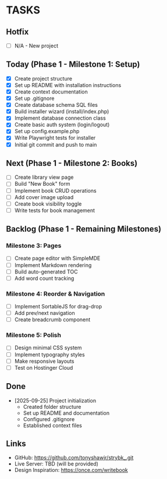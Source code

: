 # TASKS

## Hotfix
- [ ] N/A - New project

## Today (Phase 1 - Milestone 1: Setup)
- [x] Create project structure
- [x] Set up README with installation instructions
- [x] Create context documentation
- [x] Set up .gitignore
- [x] Create database schema SQL files
- [x] Build installer wizard (install/index.php)
- [x] Implement database connection class
- [x] Create basic auth system (login/logout)
- [x] Set up config.example.php
- [x] Write Playwright tests for installer
- [x] Initial git commit and push to main

## Next (Phase 1 - Milestone 2: Books)
- [ ] Create library view page
- [ ] Build "New Book" form
- [ ] Implement book CRUD operations
- [ ] Add cover image upload
- [ ] Create book visibility toggle
- [ ] Write tests for book management

## Backlog (Phase 1 - Remaining Milestones)

### Milestone 3: Pages
- [ ] Create page editor with SimpleMDE
- [ ] Implement Markdown rendering
- [ ] Build auto-generated TOC
- [ ] Add word count tracking

### Milestone 4: Reorder & Navigation
- [ ] Implement SortableJS for drag-drop
- [ ] Add prev/next navigation
- [ ] Create breadcrumb component

### Milestone 5: Polish
- [ ] Design minimal CSS system
- [ ] Implement typography styles
- [ ] Make responsive layouts
- [ ] Test on Hostinger Cloud

## Done
- [2025-09-25] Project initialization
  - Created folder structure
  - Set up README and documentation
  - Configured .gitignore
  - Established context files

## Links
- GitHub: https://github.com/tonyshawjr/strybk_.git
- Live Server: TBD (will be provided)
- Design Inspiration: https://once.com/writebook